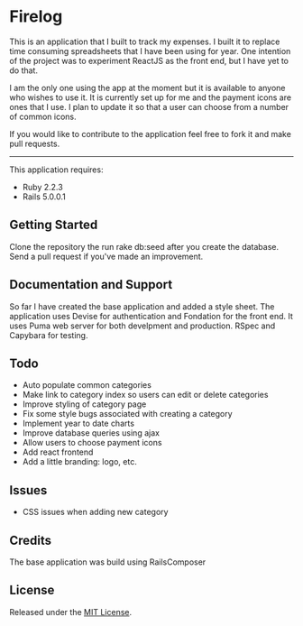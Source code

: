 Firelog
================

This is an application that I built to track my expenses. I built it to replace time consuming spreadsheets that I have been using for year. One intention of the project was to experiment ReactJS as the front end, but I have yet to do that.

I am the only one using the app at the moment but it is available to anyone who wishes to use it. It is currently set up for me and the payment icons are ones that I use. I plan to update it so that a user can choose from a number of common icons.

If you would like to contribute to the application feel free to fork it and make pull requests.


-------------

This application requires:

- Ruby 2.2.3
- Rails 5.0.0.1


Getting Started
---------------
Clone the repository the run rake db:seed after you create the database. Send a pull request if you've made an improvement.

Documentation and Support
-------------------------

So far I have created the base application and added a style sheet. The application uses Devise for authentication and Fondation for the front end. It uses Puma web server for both develpment and production. RSpec and Capybara for testing. 

Todo
-------------
- Auto populate common categories
- Make link to category index so users can edit or delete categories
- Improve styling of category page
- Fix some style bugs associated with creating a category
- Implement year to date charts
- Improve database queries using ajax
- Allow users to choose payment icons
- Add react frontend
- Add a little branding: logo, etc.

Issues
-------------
- CSS issues when adding new category

Credits
-------

The base application was build using RailsComposer

License
-------
Released under the [MIT License](https://opensource.org/licenses/MIT).
